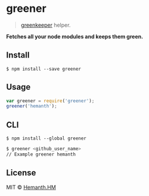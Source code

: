 # greener

> [greenkeeper](http://greenkeeper.io/) helper.

__Fetches all your node modules and keeps them green.__


## Install

```
$ npm install --save greener
```


## Usage

```js
var greener = require('greener');
greener('hemanth');
```


## CLI

```
$ npm install --global greener

```

```sh
$ greener <github_user_name>
// Example greener hemanth
```

## License

MIT © [Hemanth.HM](http://h3manth.com)
